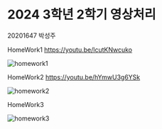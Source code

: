 # 2024 3학년 2학기 영상처리
20201647 박성주

HomeWork1 https://youtu.be/lcutKNwcuko

![homework1](https://github.com/user-attachments/assets/4730de12-3f84-46a1-9198-59f04222d9f5)

HomeWork2 https://youtu.be/hYmwU3g6YSk

![homework2](https://github.com/user-attachments/assets/a1984e07-851a-462a-8a35-5677c078a5d9)


HomeWork3


![homework3](https://github.com/user-attachments/assets/9b2c7d7e-9599-4626-8bd3-06de381bd701)
